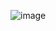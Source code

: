 ![image](https://user-images.githubusercontent.com/102171531/161391561-dace36d1-3c26-489e-85d6-2fa990dd7cfc.png)
